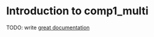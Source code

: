 # Introduction to comp1_multi

TODO: write [great documentation](http://jacobian.org/writing/what-to-write/)
